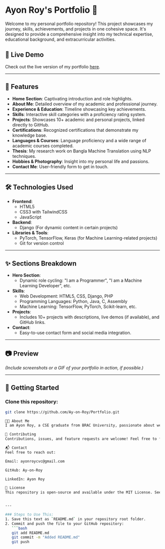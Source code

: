 # Ayon Roy's Portfolio 🌟

Welcome to my personal portfolio repository! This project showcases my journey, skills, achievements, and projects in one cohesive space. It's designed to provide a comprehensive insight into my technical expertise, educational background, and extracurricular activities.

## 🔗 Live Demo
Check out the live version of my portfolio [here](#).

---

## 📌 Features
- **Home Section**: Captivating introduction and role highlights.
- **About Me**: Detailed overview of my academic and professional journey.
- **Experience & Education**: Timeline showcasing key achievements.
- **Skills**: Interactive skill categories with a proficiency rating system.
- **Projects**: Showcases 10+ academic and personal projects, linked directly to GitHub.
- **Certifications**: Recognized certifications that demonstrate my knowledge base.
- **Languages & Courses**: Language proficiency and a wide range of academic courses completed.
- **Thesis**: My research work on Bangla Machine Translation using NLP techniques.
- **Hobbies & Photography**: Insight into my personal life and passions.
- **Contact Me**: User-friendly form to get in touch.

---

## 🛠️ Technologies Used
- **Frontend**:
  - HTML5
  - CSS3 with TailwindCSS
  - JavaScript
- **Backend**:
  - Django (For dynamic content in certain projects)
- **Libraries & Tools**:
  - PyTorch, TensorFlow, Keras (for Machine Learning-related projects)
  - Git for version control

---

## ✨ Sections Breakdown
- **Hero Section**:
  - Dynamic role cycling: "I am a Programmer", "I am a Machine Learning Developer", etc.
- **Skills**:
  - Web Development: HTML5, CSS, Django, PHP
  - Programming Languages: Python, Java, C, Assembly
  - Machine Learning: TensorFlow, PyTorch, Scikit-learn, etc.
- **Projects**:
  - Includes 10+ projects with descriptions, live demos (if available), and GitHub links.
- **Contact**:
  - Easy-to-use contact form and social media integration.

---

## 📷 Preview
*(Include screenshots or a GIF of your portfolio in action, if possible.)*

---

## 🚀 Getting Started
### Clone this repository:
```bash
git clone https://github.com/Ay-on-Roy/Portfolio.git

🧑‍💻 About Me
I am Ayon Roy, a CSE graduate from BRAC University, passionate about web development, machine learning, and technology. My portfolio reflects my academic and professional journey, showcasing my technical expertise and creativity.

🤝 Contributing
Contributions, issues, and feature requests are welcome! Feel free to fork the repository and submit pull requests for improvements.

📬 Contact
Feel free to reach out:

Email: ayonroycvc@gmail.com

GitHub: Ay-on-Roy

LinkedIn: Ayon Roy

🔖 License
This repository is open-source and available under the MIT License. See LICENSE for more details.


---

### Steps to Use This:
1. Save this text as `README.md` in your repository root folder.
2. Commit and push the file to your GitHub repository:
   ```bash
   git add README.md
   git commit -m "Added README.md"
   git push

